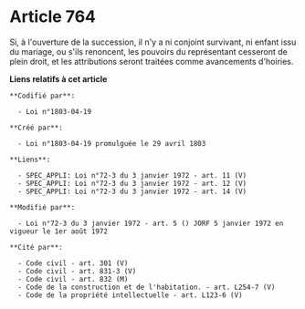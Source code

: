 # Article 764

Si, à l'ouverture de la succession, il n'y a ni conjoint survivant, ni enfant issu du mariage, ou s'ils renoncent, les
pouvoirs du représentant cesseront de plein droit, et les attributions seront traitées comme avancements d'hoiries.

**Liens relatifs à cet article**

	**Codifié par**:

	  - Loi n°1803-04-19

	**Créé par**:

	  - Loi n°1803-04-19 promulguée le 29 avril 1803

	**Liens**:

	  - SPEC_APPLI: Loi n°72-3 du 3 janvier 1972 - art. 11 (V)
	  - SPEC_APPLI: Loi n°72-3 du 3 janvier 1972 - art. 12 (V)
	  - SPEC_APPLI: Loi n°72-3 du 3 janvier 1972 - art. 14 (V)

	**Modifié par**:

	  - Loi n°72-3 du 3 janvier 1972 - art. 5 () JORF 5 janvier 1972 en vigueur le 1er août 1972

	**Cité par**:

	  - Code civil - art. 301 (V)
	  - Code civil - art. 831-3 (V)
	  - Code civil - art. 832 (M)
	  - Code de la construction et de l'habitation. - art. L254-7 (V)
	  - Code de la propriété intellectuelle - art. L123-6 (V)
